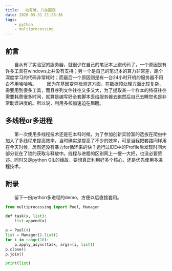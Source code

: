 ```yaml
---
title: 一核有难，八核围观
date: 2020-03-31 21:28:38
tags:
    - python
    - multiprocessing
---
```


## 前言
&emsp;&emsp;自从有了实验室的服务器，就很少在自己的笔记本上跑代码了，一个原因是有许多工具在windows上并没有支持；另一个是自己的笔记本的算力非常差，跑个深度学习的代码非常耗时；而最后一个原因则是有一台24小时开机的服务器不用白不用哈哈哈。
&emsp;&emsp;因为在基因变异检测这方面，在数据预处理方面比较复杂，需要用到很多工具，而且序列文件往往又多又大，为了提取某一个样本的特征往往需要耗费很多时间，就算是编写好全套脚本丢给服务器去跑然后自己去睡觉也是非常耽误进度的。所以说，利用多核加速迫在眉睫。

## 多线程or多进程
&emsp;&emsp;第一次使用多线程技术还是在本科时候，为了参加创新实验室的选拔在爬虫中加入了多线程来提高效率，当时确实是提高了不少的效率，可是当我把套路同样用在今天时候，居然还没有暴力for循环来的快？运行过IDE中的Profile后发现时间大部分花在了锁的获取与释放中。线程与进程的区别网上一搜一大把，也没必要赘述。同时又是python GIL的缘故，要想真正利用好多个核心，还是优先使用多进程技术。

## 附录
&emsp;&emsp;留下一份python多进程的demo，方便以后直接套用。
```python
from multiprocessing import Pool, Manager

def task(x, list):
    list.append(x)

p = Pool(4)
list = Manager().list()
for i in range(10):
    p.apply_async(task, args=(i, list))
p.close()
p.join()

print(list)
```
